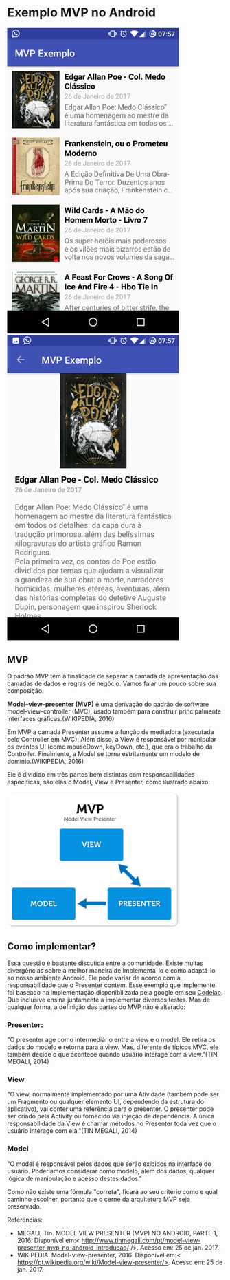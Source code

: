 # Exemplo MVP no Android

<img src="https://github.com/RafaelBarbosatec/Exemplo-MVP-Android/blob/master/imagens/print1.png" width="400">
<img src="https://github.com/RafaelBarbosatec/Exemplo-MVP-Android/blob/master/imagens/print2.png" width="400">

## MVP
O padrão MVP tem a finalidade de separar a camada de apresentação das camadas de dados e regras de negócio. Vamos falar um pouco sobre sua composição.

**Model–view–presenter (MVP)** é uma derivação do padrão de software model-view-controller (MVC), usado também para construir principalmente interfaces gráficas.(WIKIPEDIA, 2016)

Em MVP a camada Presenter assume a função de mediadora (executada pelo Controller em MVC). Além disso, a View é responsável por manipular os eventos UI (como mouseDown, keyDown, etc.), que era o trabalho da Controller. Finalmente, a Model se torna estritamente um modelo de domínio.(WIKIPEDIA, 2016)

Ele é dividido em três partes bem distintas com responsabilidades específicas, são elas o Model, View e Presenter, como ilustrado abaixo:

<img src="https://github.com/RafaelBarbosatec/Exemplo-MVP-Android/blob/master/imagens/MVP.png" width="400">

## Como implementar?
Essa questão é bastante discutida entre a comunidade. Existe muitas divergências sobre a melhor maneira de implementá-lo e como adaptá-lo ao nosso ambiente Android. Ele pode variar de acordo com a responsabilidade que o Presenter contem. Esse exemplo que implementei foi baseado na implementação disponibilizada pela google em seu [Codelab](https://codelabs.developers.google.com/codelabs/android-testing/index.html#0). Que inclusive ensina juntamente a implementar diversos testes. Mas de qualquer forma, a definição das partes do MVP não é alterado:
### Presenter:
"O presenter age como intermediário entre a view e o model. Ele retira os dados do modelo e retorna para a view. Mas, diferente de típicos MVC, ele também decide o que acontece quando usuário interage com a view."(TIN MEGALI, 2014)

### View
"O view, normalmente implementado por uma Atividade (também pode ser um Fragmento ou qualquer elemento UI, dependendo da estrutura do aplicativo), vai conter uma referência para o presenter.  O presenter pode ser criado pela Activity ou fornecido via injeção de dependência. A única responsabilidade da View é chamar métodos no Presenter toda vez que o usuário interage com ela."(TIN MEGALI, 2014)

### Model
"O model é responsável pelos dados que serão exibidos na interface do usuário. Poderíamos considerar como modelo, além dos dados, qualquer lógica de manipulação e acesso destes dados."

Como não existe uma fórmula "correta", ficará ao seu critério como e qual caminho escolher, portanto que o cerne da arquitetura MVP seja preservado.

 Referencias:
- MEGALI, Tin. MODEL VIEW PRESENTER (MVP) NO ANDROID, PARTE 1, 2016. Disponível em:< http://www.tinmegali.com/pt/model-view-presenter-mvp-no-android-introducao/ />. Acesso em: 25 de jan. 2017.
- WIKIPEDIA. Model-view-presenter, 2016. Disponível em:< https://pt.wikipedia.org/wiki/Model-view-presenter/>. Acesso em: 25 de jan. 2017.
